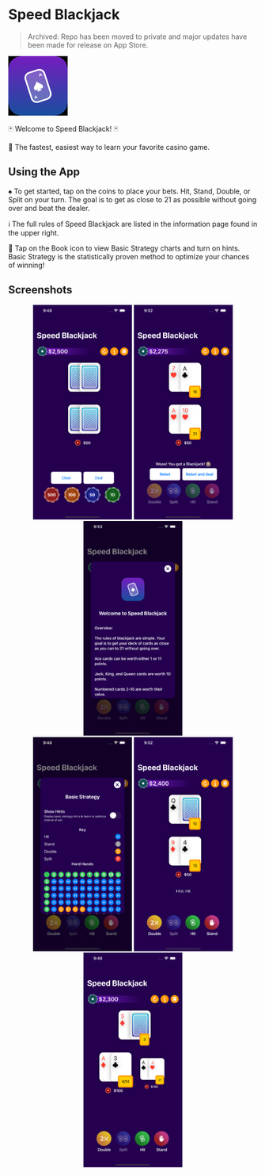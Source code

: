 # Speed Blackjack

> Archived: Repo has been moved to private and major updates have been made for release on App Store.

![App Icon](https://github.com/ajevans99/blackjack-ios/blob/main/SpeedBlackjack/Assets.xcassets/AppIcon.appiconset/Icon-App-60x60%402x.png)

 🃏 Welcome to Speed Blackjack! 🃏

 🎰 The fastest, easiest way to learn your favorite casino game.

 ## Using the App

 ♠️ To get started, tap on the coins to place your bets. Hit, Stand, Double, or Split on your turn. The goal is to get as close to 21 as possible without going over and beat the dealer.

 ℹ️ The full rules of Speed Blackjack are listed in the information page found in the upper right.

 📖 Tap on the Book icon to view Basic Strategy charts and turn on hints. Basic Strategy is the statistically proven method to optimize your chances of winning!

## Screenshots

<div align="center">
  <img src="https://github.com/ajevans99/blackjack-ios/blob/main/screenshots/betting.png" alt="Betting your coins" width="200">
  <img src="https://github.com/ajevans99/blackjack-ios/blob/main/screenshots/blackjack.png" alt="Player blackjack win" width="200">
  <img src="https://github.com/ajevans99/blackjack-ios/blob/main/screenshots/info.png" alt="Information page" width="200">
</div>

<div align="center">
  <img src="https://github.com/ajevans99/blackjack-ios/blob/main/screenshots/basic_strategy.png" alt="Basic Strategy tables and options" width="200">
  <img src="https://github.com/ajevans99/blackjack-ios/blob/main/screenshots/hint.png" alt="Hints On" width="200">
</div>

<div align="center">
  <img src="https://github.com/ajevans99/blackjack-ios/blob/main/screenshots/split.png" alt="Splitting the deck" width="200">
</div>
